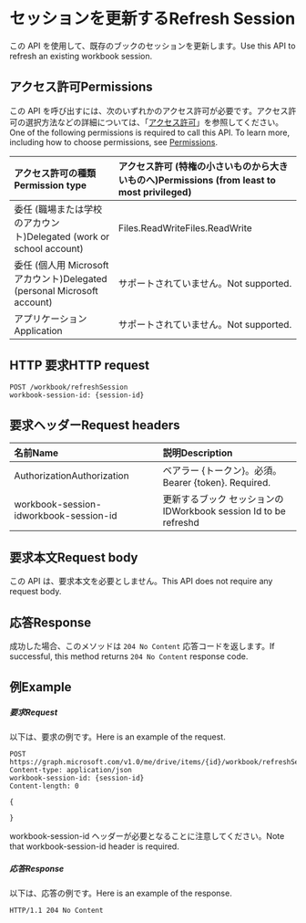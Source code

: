 # <a name="refresh-session"></a><span data-ttu-id="60fbf-101">セッションを更新する</span><span class="sxs-lookup"><span data-stu-id="60fbf-101">Refresh Session</span></span>

<span data-ttu-id="60fbf-102">この API を使用して、既存のブックのセッションを更新します。</span><span class="sxs-lookup"><span data-stu-id="60fbf-102">Use this API to refresh an existing workbook session.</span></span> 

## <a name="permissions"></a><span data-ttu-id="60fbf-103">アクセス許可</span><span class="sxs-lookup"><span data-stu-id="60fbf-103">Permissions</span></span>
<span data-ttu-id="60fbf-p101">この API を呼び出すには、次のいずれかのアクセス許可が必要です。アクセス許可の選択方法などの詳細については、「[アクセス許可](../../../concepts/permissions_reference.md)」を参照してください。</span><span class="sxs-lookup"><span data-stu-id="60fbf-p101">One of the following permissions is required to call this API. To learn more, including how to choose permissions, see [Permissions](../../../concepts/permissions_reference.md).</span></span>

|<span data-ttu-id="60fbf-106">アクセス許可の種類</span><span class="sxs-lookup"><span data-stu-id="60fbf-106">Permission type</span></span>      | <span data-ttu-id="60fbf-107">アクセス許可 (特権の小さいものから大きいものへ)</span><span class="sxs-lookup"><span data-stu-id="60fbf-107">Permissions (from least to most privileged)</span></span>              |
|:--------------------|:---------------------------------------------------------|
|<span data-ttu-id="60fbf-108">委任 (職場または学校のアカウント)</span><span class="sxs-lookup"><span data-stu-id="60fbf-108">Delegated (work or school account)</span></span> | <span data-ttu-id="60fbf-109">Files.ReadWrite</span><span class="sxs-lookup"><span data-stu-id="60fbf-109">Files.ReadWrite</span></span>    |
|<span data-ttu-id="60fbf-110">委任 (個人用 Microsoft アカウント)</span><span class="sxs-lookup"><span data-stu-id="60fbf-110">Delegated (personal Microsoft account)</span></span> | <span data-ttu-id="60fbf-111">サポートされていません。</span><span class="sxs-lookup"><span data-stu-id="60fbf-111">Not supported.</span></span>    |
|<span data-ttu-id="60fbf-112">アプリケーション</span><span class="sxs-lookup"><span data-stu-id="60fbf-112">Application</span></span> | <span data-ttu-id="60fbf-113">サポートされていません。</span><span class="sxs-lookup"><span data-stu-id="60fbf-113">Not supported.</span></span> |

## <a name="http-request"></a><span data-ttu-id="60fbf-114">HTTP 要求</span><span class="sxs-lookup"><span data-stu-id="60fbf-114">HTTP request</span></span>
<!-- { "blockType": "ignored" } -->
```http
POST /workbook/refreshSession
workbook-session-id: {session-id}
```
## <a name="request-headers"></a><span data-ttu-id="60fbf-115">要求ヘッダー</span><span class="sxs-lookup"><span data-stu-id="60fbf-115">Request headers</span></span>
| <span data-ttu-id="60fbf-116">名前</span><span class="sxs-lookup"><span data-stu-id="60fbf-116">Name</span></span>       | <span data-ttu-id="60fbf-117">説明</span><span class="sxs-lookup"><span data-stu-id="60fbf-117">Description</span></span>|
|:---------------|:----------|
| <span data-ttu-id="60fbf-118">Authorization</span><span class="sxs-lookup"><span data-stu-id="60fbf-118">Authorization</span></span>  | <span data-ttu-id="60fbf-p102">ベアラー {トークン}。必須。</span><span class="sxs-lookup"><span data-stu-id="60fbf-p102">Bearer {token}. Required.</span></span> |
| <span data-ttu-id="60fbf-121">workbook-session-id</span><span class="sxs-lookup"><span data-stu-id="60fbf-121">workbook-session-id</span></span> | <span data-ttu-id="60fbf-122">更新するブック セッションの ID</span><span class="sxs-lookup"><span data-stu-id="60fbf-122">Workbook session Id to be refreshd</span></span> |

## <a name="request-body"></a><span data-ttu-id="60fbf-123">要求本文</span><span class="sxs-lookup"><span data-stu-id="60fbf-123">Request body</span></span>
<span data-ttu-id="60fbf-124">この API は、要求本文を必要としません。</span><span class="sxs-lookup"><span data-stu-id="60fbf-124">This API does not require any request body.</span></span>

## <a name="response"></a><span data-ttu-id="60fbf-125">応答</span><span class="sxs-lookup"><span data-stu-id="60fbf-125">Response</span></span>

<span data-ttu-id="60fbf-126">成功した場合、このメソッドは `204 No Content` 応答コードを返します。</span><span class="sxs-lookup"><span data-stu-id="60fbf-126">If successful, this method returns `204 No Content` response code.</span></span>

## <a name="example"></a><span data-ttu-id="60fbf-127">例</span><span class="sxs-lookup"><span data-stu-id="60fbf-127">Example</span></span>
##### <a name="request"></a><span data-ttu-id="60fbf-128">要求</span><span class="sxs-lookup"><span data-stu-id="60fbf-128">Request</span></span>
<span data-ttu-id="60fbf-129">以下は、要求の例です。</span><span class="sxs-lookup"><span data-stu-id="60fbf-129">Here is an example of the request.</span></span>
<!-- {
  "blockType": "request",
  "name": "refresh_excel_session"
}-->
```http
POST https://graph.microsoft.com/v1.0/me/drive/items/{id}/workbook/refreshSession
Content-type: application/json
workbook-session-id: {session-id}
Content-length: 0

{

}
```

<span data-ttu-id="60fbf-130">workbook-session-id ヘッダーが必要となることに注意してください。</span><span class="sxs-lookup"><span data-stu-id="60fbf-130">Note that workbook-session-id header is required.</span></span> 


##### <a name="response"></a><span data-ttu-id="60fbf-131">応答</span><span class="sxs-lookup"><span data-stu-id="60fbf-131">Response</span></span>
<span data-ttu-id="60fbf-132">以下は、応答の例です。</span><span class="sxs-lookup"><span data-stu-id="60fbf-132">Here is an example of the response.</span></span> 

<!-- {
  "blockType": "response",
  "truncated": true
} -->
```http
HTTP/1.1 204 No Content
```